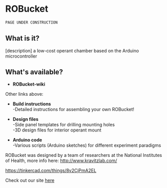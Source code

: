 # ROBucket
```C
PAGE UNDER CONSTRUCTION
```
## What is it?
[description] a low-cost operant chamber based on the Arduino microcontroller

## What's available?
+ <b> ROBucket-wiki </b>  

Other links above:

+ <b>Build instructions</b>  
-Detailed instructions for assembling your own ROBucket!

+ <b>Design files</b>  
-Side panel templates for drilling mounting holes  
-3D design files for interior operant mount

+ <b>Arduino code</b>  
-Various scripts (Arduino sketches) for different experiment paradigms

ROBucket was designed by a team of researchers at the National Institutes of Health, more info here: http://www.kravitzlab.com/

https://tinkercad.com/things/8v2CjPmA2EL

Check out our site [here](https://www.niddk.nih.gov/research-funding/at-niddk/labs-branches/diabetes-endocrinology-and-obesity-branch/eating-addiction-section/rodent-operant-bucket/Pages/default.aspx)
